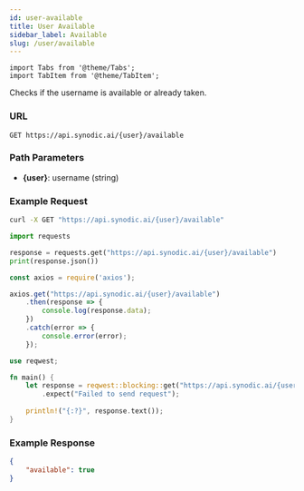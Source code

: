 ```yaml
---
id: user-available
title: User Available
sidebar_label: Available
slug: /user/available
---
```


```mdx-code-block
import Tabs from '@theme/Tabs';
import TabItem from '@theme/TabItem';
```

Checks if the username is available or already taken.


### URL

`GET https://api.synodic.ai/{user}/available`

### Path Parameters

- **\{user\}**: username (string)

### Example Request

<Tabs>
<TabItem value="Bash">

```bash
curl -X GET "https://api.synodic.ai/{user}/available"
```

</TabItem>
<TabItem value="Python">

```python
import requests

response = requests.get("https://api.synodic.ai/{user}/available")
print(response.json())
```

</TabItem>
<TabItem value="Node.js">

```javascript
const axios = require('axios');

axios.get("https://api.synodic.ai/{user}/available")
    .then(response => {
        console.log(response.data);
    })
    .catch(error => {
        console.error(error);
    });
```

</TabItem>
<TabItem value="Rust">

```rust
use reqwest;

fn main() {
    let response = reqwest::blocking::get("https://api.synodic.ai/{user}/available")
        .expect("Failed to send request");
        
    println!("{:?}", response.text());
}
```

</TabItem>
</Tabs>

### Example Response

```json
{
    "available": true
}
```